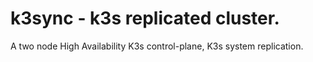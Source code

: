 # k3sync - k3s replicated cluster.
A two node High Availability K3s control-plane, K3s system replication.
